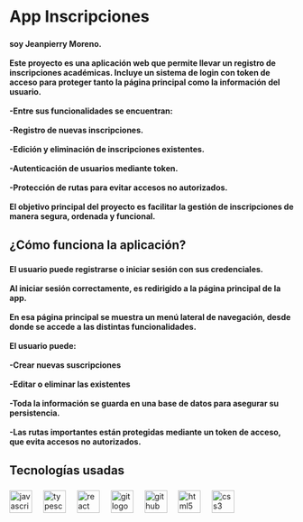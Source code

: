 <h1 align="left">App Inscripciones</h1>

###

<h4 align="left">soy Jeanpierry Moreno.<br><br>Este proyecto es una aplicación web que permite llevar un registro de inscripciones académicas. Incluye un sistema de login con token de acceso para proteger tanto la página principal como la información del usuario.<br><br>-Entre sus funcionalidades se encuentran:<br><br>-Registro de nuevas inscripciones.<br><br>-Edición y eliminación de inscripciones existentes.<br><br>-Autenticación de usuarios mediante token.<br><br>-Protección de rutas para evitar accesos no autorizados.<br><br>El objetivo principal del proyecto es facilitar la gestión de inscripciones de manera segura, ordenada y funcional.</h4>

###

<h2 align="left">¿Cómo funciona la aplicación?</h2>

###

<h4 align="left">El usuario puede registrarse o iniciar sesión con sus credenciales.<br><br>Al iniciar sesión correctamente, es redirigido a la página principal de la app.<br><br>En esa página principal se muestra un menú lateral de navegación, desde donde se accede a las distintas funcionalidades.<br><br>El usuario puede:<br><br>-Crear nuevas suscripciones<br><br>-Editar o eliminar las existentes<br><br>-Toda la información se guarda en una base de datos para asegurar su persistencia.<br><br>-Las rutas importantes están protegidas mediante un token de acceso, que evita accesos no autorizados.</h4>

###

<h2 align="left">Tecnologías usadas</h2>

###

<div align="left">
  <img src="https://cdn.jsdelivr.net/gh/devicons/devicon/icons/javascript/javascript-original.svg" height="40" alt="javascript logo"  />
  <img width="12" />
  <img src="https://cdn.jsdelivr.net/gh/devicons/devicon/icons/typescript/typescript-original.svg" height="40" alt="typescript logo"  />
  <img width="12" />
  <img src="https://cdn.jsdelivr.net/gh/devicons/devicon/icons/react/react-original.svg" height="40" alt="react logo"  />
  <img width="12" />
  <img src="https://cdn.jsdelivr.net/gh/devicons/devicon/icons/git/git-original.svg" height="40" alt="git logo"  />
  <img width="12" />
  <img src="https://cdn.jsdelivr.net/gh/devicons/devicon/icons/github/github-original.svg" height="40" alt="github logo"  />
  <img width="12" />
  <img src="https://cdn.jsdelivr.net/gh/devicons/devicon/icons/html5/html5-original.svg" height="40" alt="html5 logo"  />
  <img width="12" />
  <img src="https://cdn.jsdelivr.net/gh/devicons/devicon/icons/css3/css3-original.svg" height="40" alt="css3 logo"  />
</div>

###

